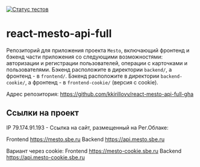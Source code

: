 [![Статус тестов](../../actions/workflows/tests.yml/badge.svg)](../../actions/workflows/tests.yml)

# react-mesto-api-full
Репозиторий для приложения проекта `Mesto`, включающий фронтенд и бэкенд части приложения со следующими возможностями: авторизации и регистрации пользователей, операции с карточками и пользователями. 
Бэкенд расположите в директории `backend/`, а фронтенд - в `frontend/`.
Бэкенд расположите в директории `backend-cookie/`, а фронтенд - в `frontend-cookie/` (версия с cookie). 
  
Адрес репозитория: https://github.com/kkirillovv/react-mesto-api-full-gha

## Ссылки на проект

IP 79.174.91.193 - Cсылка на сайт, размещенный на Рег.Облаке:

Frontend https://mesto.sbe.ru 
Backend https://api.mesto.sbe.ru

Вариант через cookie:
Frontend https://mesto-cookie.sbe.ru 
Backend https://api.mesto-cookie.sbe.ru